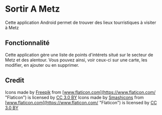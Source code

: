 # Sortir A Metz

Cette application Android permet de trouver des lieux tourristiques à visiter à Metz

## Fonctionnalité

Cette application gère une liste de points d'intérets situé sur le secteur de Metz et des
alentour. Vous pouvez ainsi, voir ceux-ci sur une carte, les modifier, en ajouter ou en supprimer.


## Credit

Icons made by [Freepik](https://www.freepik.com "Freepik") from [www.flaticon.com](https://www.flaticon.com/ "Flaticon") is licensed by [CC 3.0 BY](http://creativecommons.org/licenses/by/3.0/ "Creative Commons BY 3.0")
Icons made by [Smashicons](https://www.flaticon.com/authors/smashicons "Smashicons") from [www.flaticon.com](https://www.flaticon.com/ "Flaticon") is licensed by [CC 3.0 BY](http://creativecommons.org/licenses/by/3.0/ "Creative Commons BY 3.0")